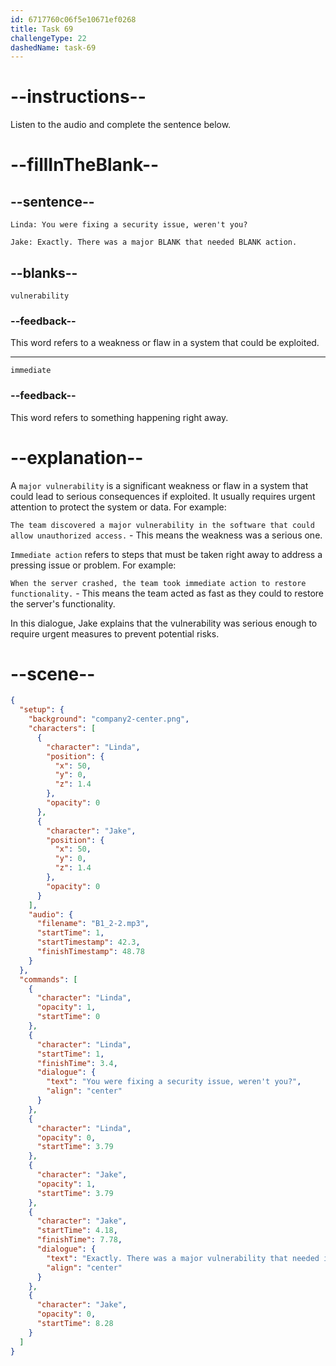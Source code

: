 ```yaml
---
id: 6717760c06f5e10671ef0268
title: Task 69
challengeType: 22
dashedName: task-69
---
```


<!-- (Audio) Linda: You were fixing a security issue, weren't you? Jake: Exactly. There was a major vulnerability that needed immediate action. -->

# --instructions--

Listen to the audio and complete the sentence below.

# --fillInTheBlank--

## --sentence--

`Linda: You were fixing a security issue, weren't you?`

`Jake: Exactly. There was a major BLANK that needed BLANK action.`

## --blanks--

`vulnerability`

### --feedback--

This word refers to a weakness or flaw in a system that could be exploited.

---

`immediate`

### --feedback--

This word refers to something happening right away.

# --explanation--

A `major vulnerability` is a significant weakness or flaw in a system that could lead to serious consequences if exploited. It usually requires urgent attention to protect the system or data. For example: 

`The team discovered a major vulnerability in the software that could allow unauthorized access.` - This means the weakness was a serious one.

`Immediate action` refers to steps that must be taken right away to address a pressing issue or problem. For example: 

`When the server crashed, the team took immediate action to restore functionality.` - This means the team acted as fast as they could to restore the server's functionality. 

In this dialogue, Jake explains that the vulnerability was serious enough to require urgent measures to prevent potential risks.

# --scene--

```json
{
  "setup": {
    "background": "company2-center.png",
    "characters": [
      {
        "character": "Linda",
        "position": {
          "x": 50,
          "y": 0,
          "z": 1.4
        },
        "opacity": 0
      },
      {
        "character": "Jake",
        "position": {
          "x": 50,
          "y": 0,
          "z": 1.4
        },
        "opacity": 0
      }
    ],
    "audio": {
      "filename": "B1_2-2.mp3",
      "startTime": 1,
      "startTimestamp": 42.3,
      "finishTimestamp": 48.78
    }
  },
  "commands": [
    {
      "character": "Linda",
      "opacity": 1,
      "startTime": 0
    },
    {
      "character": "Linda",
      "startTime": 1,
      "finishTime": 3.4,
      "dialogue": {
        "text": "You were fixing a security issue, weren't you?",
        "align": "center"
      }
    },
    {
      "character": "Linda",
      "opacity": 0,
      "startTime": 3.79
    },
    {
      "character": "Jake",
      "opacity": 1,
      "startTime": 3.79
    },
    {
      "character": "Jake",
      "startTime": 4.18,
      "finishTime": 7.78,
      "dialogue": {
        "text": "Exactly. There was a major vulnerability that needed immediate action.",
        "align": "center"
      }
    },
    {
      "character": "Jake",
      "opacity": 0,
      "startTime": 8.28
    }
  ]
}
```
